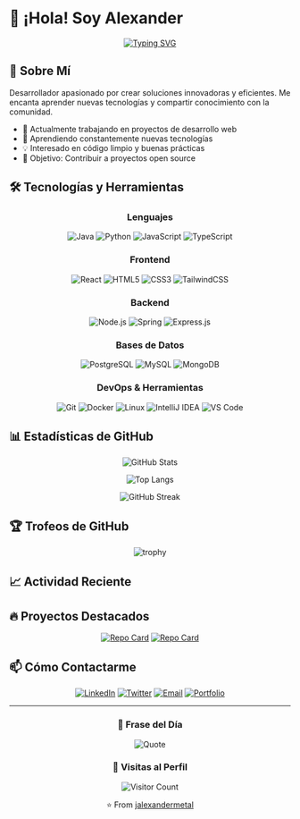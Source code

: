 # 👋 ¡Hola! Soy Alexander

<div align="center">
  
[![Typing SVG](https://readme-typing-svg.demolab.com?font=Fira+Code&size=22&duration=3000&pause=1000&color=2E9EF7&center=true&vCenter=true&width=435&lines=Desarrollador+Full+Stack;Apasionado+por+la+Tecnología;Siempre+Aprendiendo)](https://git.io/typing-svg)

</div>

## 🚀 Sobre Mí

Desarrollador apasionado por crear soluciones innovadoras y eficientes. Me encanta aprender nuevas tecnologías y compartir conocimiento con la comunidad.

- 🔭 Actualmente trabajando en proyectos de desarrollo web
- 🌱 Aprendiendo constantemente nuevas tecnologías
- 💡 Interesado en código limpio y buenas prácticas
- 🎯 Objetivo: Contribuir a proyectos open source

## 🛠️ Tecnologías y Herramientas

<div align="center">

### Lenguajes
![Java](https://img.shields.io/badge/Java-ED8B00?style=for-the-badge&logo=openjdk&logoColor=white)
![Python](https://img.shields.io/badge/Python-3776AB?style=for-the-badge&logo=python&logoColor=white)
![JavaScript](https://img.shields.io/badge/JavaScript-F7DF1E?style=for-the-badge&logo=javascript&logoColor=black)
![TypeScript](https://img.shields.io/badge/TypeScript-007ACC?style=for-the-badge&logo=typescript&logoColor=white)

### Frontend
![React](https://img.shields.io/badge/React-20232A?style=for-the-badge&logo=react&logoColor=61DAFB)
![HTML5](https://img.shields.io/badge/HTML5-E34F26?style=for-the-badge&logo=html5&logoColor=white)
![CSS3](https://img.shields.io/badge/CSS3-1572B6?style=for-the-badge&logo=css3&logoColor=white)
![TailwindCSS](https://img.shields.io/badge/Tailwind_CSS-38B2AC?style=for-the-badge&logo=tailwind-css&logoColor=white)

### Backend
![Node.js](https://img.shields.io/badge/Node.js-43853D?style=for-the-badge&logo=node.js&logoColor=white)
![Spring](https://img.shields.io/badge/Spring-6DB33F?style=for-the-badge&logo=spring&logoColor=white)
![Express.js](https://img.shields.io/badge/Express.js-404D59?style=for-the-badge)

### Bases de Datos
![PostgreSQL](https://img.shields.io/badge/PostgreSQL-316192?style=for-the-badge&logo=postgresql&logoColor=white)
![MySQL](https://img.shields.io/badge/MySQL-00000F?style=for-the-badge&logo=mysql&logoColor=white)
![MongoDB](https://img.shields.io/badge/MongoDB-4EA94B?style=for-the-badge&logo=mongodb&logoColor=white)

### DevOps & Herramientas
![Git](https://img.shields.io/badge/Git-F05032?style=for-the-badge&logo=git&logoColor=white)
![Docker](https://img.shields.io/badge/Docker-2496ED?style=for-the-badge&logo=docker&logoColor=white)
![Linux](https://img.shields.io/badge/Linux-FCC624?style=for-the-badge&logo=linux&logoColor=black)
![IntelliJ IDEA](https://img.shields.io/badge/IntelliJ_IDEA-000000?style=for-the-badge&logo=intellij-idea&logoColor=white)
![VS Code](https://img.shields.io/badge/VS_Code-007ACC?style=for-the-badge&logo=visual-studio-code&logoColor=white)

</div>

## 📊 Estadísticas de GitHub

<div align="center">
  
![GitHub Stats](https://github-readme-stats.vercel.app/api?username=jalexandermetal&show_icons=true&theme=tokyonight&hide_border=true&count_private=true)

![Top Langs](https://github-readme-stats.vercel.app/api/top-langs/?username=jalexandermetal&layout=compact&theme=tokyonight&hide_border=true)

![GitHub Streak](https://github-readme-streak-stats.herokuapp.com/?user=jalexandermetal&theme=tokyonight&hide_border=true)

</div>

## 🏆 Trofeos de GitHub

<div align="center">
  
![trophy](https://github-profile-trophy.vercel.app/?username=jalexandermetal&theme=tokyonight&no-frame=true&no-bg=true&row=1&column=7)

</div>

## 📈 Actividad Reciente

<!--START_SECTION:activity-->
<!--END_SECTION:activity-->

## 🔥 Proyectos Destacados

<div align="center">

[![Repo Card](https://github-readme-stats.vercel.app/api/pin/?username=jalexandermetal&repo=nombre-proyecto-1&theme=tokyonight&hide_border=true)](https://github.com/jalexandermetal/nombre-proyecto-1)
[![Repo Card](https://github-readme-stats.vercel.app/api/pin/?username=jalexandermetal&repo=nombre-proyecto-2&theme=tokyonight&hide_border=true)](https://github.com/jalexandermetal/nombre-proyecto-2)

</div>

## 📫 Cómo Contactarme

<div align="center">

[![LinkedIn](https://img.shields.io/badge/LinkedIn-0077B5?style=for-the-badge&logo=linkedin&logoColor=white)](https://linkedin.com/in/jhoan-alexander-rodriguez-sanchez)
[![Twitter](https://img.shields.io/badge/Twitter-1DA1F2?style=for-the-badge&logo=twitter&logoColor=white)](https://twitter.com/jalexandermetal)
[![Email](https://img.shields.io/badge/Email-D14836?style=for-the-badge&logo=gmail&logoColor=white)](mailto:jametalrs@gmail.com)
[![Portfolio](https://img.shields.io/badge/Portfolio-000000?style=for-the-badge&logo=About.me&logoColor=white)](https://tu-portfolio.com)

</div>

---

<div align="center">
  
### 💭 Frase del Día
![Quote](https://quotes-github-readme.vercel.app/api?type=horizontal&theme=tokyonight)

### 👀 Visitas al Perfil
![Visitor Count](https://profile-counter.glitch.me/jalexandermetal/count.svg)

⭐️ From [jalexandermetal](https://github.com/jalexandermetal)

</div>

